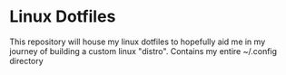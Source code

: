 # Linux Dotfiles

This repository will house my linux dotfiles to hopefully aid me in my journey of building a custom linux "distro".
Contains my entire ~/.config directory
